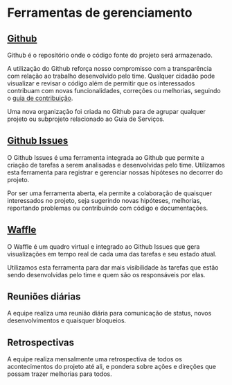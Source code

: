 # Ferramentas de gerenciamento

## [Github](http://github.com/servicosgovbr/guia-de-servicos)

Github é o repositório onde o código fonte do projeto será armazenado.

A utilização do Github reforça nosso compromisso com a transparência com relação ao trabalho desenvolvido pelo time. Qualquer cidadão pode visualizar e revisar o código além de permitir que os interessados contribuam com novas funcionalidades, correções ou melhorias, seguindo o [guia de contribuição](../desenvolvimento/como-contribuir.md).

Uma nova organização foi criada no Github para de agrupar qualquer projeto ou subprojeto relacionado ao Guia de Serviços.

## [Github Issues](http://github.com/servicosgovbr/guia-de-servicos/issues)

O Github Issues é uma ferramenta integrada ao Github que permite a criação de tarefas a serem analisadas e desenvolvidas pelo time. Utilizamos esta ferramenta para registrar e gerenciar nossas hipóteses no decorrer do projeto.

Por ser uma ferramenta aberta, ela permite a colaboração de quaisquer interessados no projeto, seja sugerindo novas hipóteses, melhorias, reportando problemas ou contribuindo com código e documentações.

## [Waffle](http://waffle.io/servicosgovbr/guia-de-servicos)

O Waffle é um quadro virtual e integrado ao Github Issues que gera visualizações em tempo real de cada uma das tarefas e seu estado atual.

Utilizamos esta ferramenta para dar mais visibilidade às tarefas que estão sendo desenvolvidas pelo time e quem são os responsáveis por elas.

## Reuniões diárias

A equipe realiza uma reunião diária para comunicação de status, novos desenvolvimentos e quaisquer bloqueios.

## Retrospectivas

A equipe realiza mensalmente uma retrospectiva de todos os acontecimentos do projeto até ali, e pondera sobre ações e direções que possam trazer melhorias para todos.